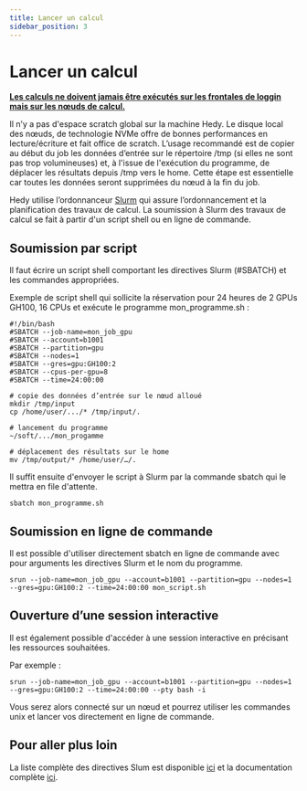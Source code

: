 ```yaml
---
title: Lancer un calcul
sidebar_position: 3
---
```

# Lancer un calcul 

<ins>**Les calculs ne doivent jamais être exécutés sur les frontales de loggin mais sur les nœuds de calcul.**</ins>

Il n’y a pas d'espace scratch global sur la machine Hedy. Le disque local des nœuds, de technologie NVMe offre de bonnes performances en lecture/écriture et fait office de scratch. L’usage recommandé est de copier au début du job les données d’entrée sur le répertoire /tmp (si elles ne sont pas trop volumineuses) et, à l'issue de l'exécution du programme, de déplacer les résultats depuis /tmp vers le home. Cette étape est essentielle car toutes les données seront supprimées du nœud à la fin du job.

Hedy utilise l’ordonnanceur [Slurm]( https://slurm.schedmd.com/overview.html) qui assure l’ordonnancement et la planification des travaux de calcul. La soumission à Slurm des travaux de calcul se fait à partir d'un script shell ou en ligne de commande. 

## Soumission par script

Il faut écrire un script shell comportant les directives Slurm (#SBATCH) et les commandes appropriées. 

Exemple de script shell qui sollicite la réservation pour 24 heures de 2 GPUs GH100, 16 CPUs et exécute le programme mon_programme.sh : 
```
#!/bin/bash
#SBATCH --job-name=mon_job_gpu
#SBATCH --account=b1001
#SBATCH --partition=gpu
#SBATCH --nodes=1
#SBATCH --gres=gpu:GH100:2 
#SBATCH --cpus-per-gpu=8
#SBATCH --time=24:00:00 

# copie des données d’entrée sur le nœud alloué
mkdir /tmp/input
cp /home/user/.../* /tmp/input/.

# lancement du programme
~/soft/.../mon_progamme

# déplacement des résultats sur le home
mv /tmp/output/* /home/user/…/.
```
Il suffit ensuite d'envoyer le script à Slurm par la commande sbatch qui le mettra en file d'attente.
```
sbatch mon_programme.sh
```

## Soumission en ligne de commande 

Il est possible d'utiliser directement sbatch en ligne de commande avec pour arguments les directives Slurm et le nom du programme. 
```
srun --job-name=mon_job_gpu --account=b1001 --partition=gpu --nodes=1 --gres=gpu:GH100:2 --time=24:00:00 mon_script.sh
```

## Ouverture d’une session interactive
Il est également possible d'accéder à une session interactive en précisant les ressources souhaitées. 

Par exemple : 
```
srun --job-name=mon_job_gpu --account=b1001 --partition=gpu --nodes=1 --gres=gpu:GH100:2 --time=24:00:00 --pty bash -i
```
Vous serez alors connecté sur un nœud et pourrez utiliser les commandes unix et lancer vos directement en ligne de commande.

## Pour aller plus loin
La liste complète des directives Slum est disponible [ici]( https://slurm.schedmd.com/archive/slurm-24.05.5/sbatch.html#lbAG) et la documentation complète [ici]( https://slurm.schedmd.com/archive/slurm-24.05.5/).
